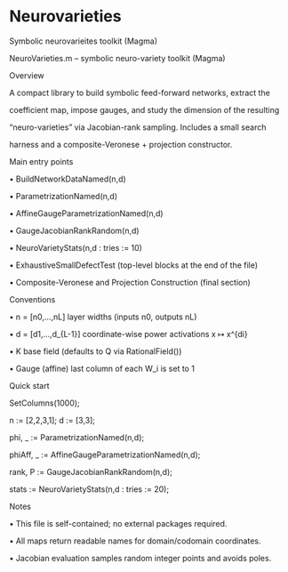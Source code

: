 # Neurovarieties
Symbolic neurovarieites toolkit (Magma)


NeuroVarieties.m – symbolic neuro-variety toolkit (Magma)

Overview

A compact library to build symbolic feed-forward networks, extract the

coefficient map, impose gauges, and study the dimension of the resulting

“neuro-varieties” via Jacobian-rank sampling. Includes a small search

harness and a composite-Veronese + projection constructor.

Main entry points

• BuildNetworkDataNamed(n,d)

• ParametrizationNamed(n,d)

• AffineGaugeParametrizationNamed(n,d)

• GaugeJacobianRankRandom(n,d)

• NeuroVarietyStats(n,d : tries := 10)

• ExhaustiveSmallDefectTest  (top-level blocks at the end of the file)

• Composite-Veronese and Projection Construction (final section)

Conventions

• n = [n0,…,nL]      layer widths (inputs n0, outputs nL)

• d = [d1,…,d_{L-1}] coordinate-wise power activations x ↦ x^{di}

• K                  base field (defaults to Q via RationalField())

• Gauge (affine)     last column of each W_i is set to 1

Quick start

SetColumns(1000);

n := [2,2,3,1];  d := [3,3];

phi, _ := ParametrizationNamed(n,d);

phiAff, _ := AffineGaugeParametrizationNamed(n,d);

rank, P := GaugeJacobianRankRandom(n,d);

stats := NeuroVarietyStats(n,d : tries := 20);

Notes

• This file is self-contained; no external packages required.

• All maps return readable names for domain/codomain coordinates.

• Jacobian evaluation samples random integer points and avoids poles.

